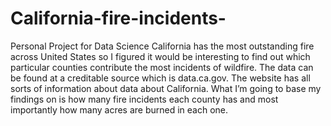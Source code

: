 # California-fire-incidents-
Personal Project for Data Science
California has the most outstanding fire across United States so I figured it would be interesting to find out which particular counties contribute the most incidents of wildfire. The data can be found at a creditable source which is data.ca.gov. The website has all sorts of information about data about California. What I’m going to base my findings on is how many fire incidents each county has and most importantly how many acres are burned in each one.
